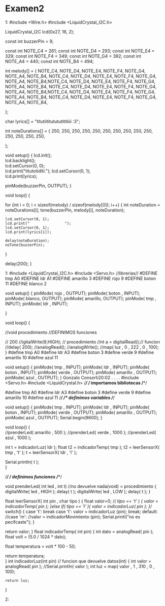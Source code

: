 # Examen2

























1:
#include <Wire.h>
#include <LiquidCrystal_I2C.h>

LiquidCrystal_I2C lcd(0x27, 16, 2);  

const int buzzerPin = 9;  


const int NOTE_C4 = 261;
const int NOTE_D4 = 293;
const int NOTE_E4 = 329;
const int NOTE_F4 = 349;
const int NOTE_G4 = 392;
const int NOTE_A4 = 440;
const int NOTE_B4 = 494;


int melody[] = {
  NOTE_C4, NOTE_D4, NOTE_E4, NOTE_F4, NOTE_G4, NOTE_A4, NOTE_B4,
  NOTE_C4, NOTE_D4, NOTE_E4, NOTE_F4, NOTE_G4, NOTE_A4, NOTE_B4,NOTE_C4, NOTE_D4, NOTE_E4, NOTE_F4, NOTE_G4, NOTE_A4, NOTE_B4,
  NOTE_C4, NOTE_D4, NOTE_E4, NOTE_F4, NOTE_G4, NOTE_A4, NOTE_B4,NOTE_C4, NOTE_D4, NOTE_E4, NOTE_F4, NOTE_G4, NOTE_A4, NOTE_B4,
  NOTE_C4, NOTE_D4, NOTE_E4, NOTE_F4, NOTE_G4, NOTE_A4, NOTE_B4,
 
};


char lyrics[] = "titutiititutututititiiii :3";


int noteDurations[] = {
  250, 250, 250, 250, 250, 250, 250,
  250, 250, 250, 250, 250, 250, 250,
  
};

void setup() {
  lcd.init();                      
  lcd.backlight();                 
  lcd.setCursor(0, 0);            
  lcd.print("titutotidlti:");
  lcd.setCursor(0, 1);            
  lcd.print(lyrics);

  pinMode(buzzerPin, OUTPUT);
}

void loop() {
  
  for (int i = 0; i < sizeof(melody) / sizeof(melody[0]); i++) {
    int noteDuration = noteDurations[i];
    tone(buzzerPin, melody[i], noteDuration);

    
    lcd.setCursor(0, 1);
    lcd.print("                "); 
    lcd.setCursor(0, 1);
    lcd.print(lyrics[i]);

    delay(noteDuration);
    noTone(buzzerPin);
  }
 
  delay(200); 
}



1:
#include <LiquidCrystal_I2C.h>
#include <Servo.h>
//librerias//
#DEFINE	 tmp A0
#DEFINE ldr A1
#DEFINE amarillo 3
#DEFINE rojo 9
#DEFINE boton 11
#DEFINE blanco 2

void setup()
{ 
  pinMode( rojo    , OUTPUT);
  pinMode( boton   , INPUT);
  pinMode(  blanco, OUTPUT);
  pinMode(  amarillo, OUTPUT);
  pinMode(  tmp   , INPUT);
  pinMode(  ldr , INPUT);
     
}

void loop()
{
 
 //void procedimiento
//DEFINIMOS funciones

// 200
 //igitalWrite(9,HIGH); // procedimiento
 //nt a = digitalRead();// funcion
//delay( 200);
//analogRead();
//analogWrite();
//map( luz , 0 , 222 , 0 , 100);
}
#define tmp       A0
#define ldr       A3
#define boton     3
#define verde     9
#define amarillo  10
#define azul      11

void setup()
{
  pinMode( tmp      , INPUT);
  pinMode( ldr      , INPUT);
  pinMode( boton    , INPUT);
  pinMode( verde    , OUTPUT);
  pinMode( amarillo , OUTPUT);
  pinMode( azul     , OUTPUT);
}
Gonzalo Consorti20:02
.
.
.
.
#include <Servo.h>
#include <LiquidCrystal.h>
/*************************/
/* importamos bibliotecas
/*************************/

#define tmp       A0
#define ldr       A3
#define boton     3
#define verde     9
#define amarillo  10
#define azul      11
/***********************/
/* definimos variables
/***********************/

void setup()
{
  pinMode( tmp      , INPUT);
  pinMode( ldr      , INPUT);
  pinMode( boton    , INPUT);
  pinMode( verde    , OUTPUT);
  pinMode( amarillo , OUTPUT);
  pinMode( azul     , OUTPUT);
Serial.begin(9600);
}

void loop()
{	
  //prenderLed( amarillo , 500  );
  //prenderLed( verde    , 1000 );
  //prenderLed( azul     , 1000 );
  
  int   t  = indicadorLuz(  ldr );
  float t2 = indicadorTemp( tmp );
t2 = leerSensorX( tmp , 't' );
  t  = leerSensorX( ldr , 'l' );
  
  Serial.println( t );	
}

/**********************/
/* definimos funciones
/**********************/

void prenderLed( int led , int t) //no devuelve nada(void) = procedimiento
{
digitalWrite( led , HIGH );
  	delay( t );
  	digitalWrite( led , LOW  );
  	delay( t );
}

float leerSensorX( int pin , char tipo )
{
float valor=0;
  /*( tipo == 't' )
  {	
    valor = indicadorTemp( pin );
  }else if( tipo == 'l' ){
    valor = indicadorLuz( pin );
  }*/
  switch()
  {
    case 't':
    break
      case 't':
    valor = indicadorLuz (pin);
    break;
    default:
    //case 'm':
    //valor = indicadorMovimiento (pin);
    Serial.printl("no es pecifcaste"};
  }
  
  return valor;
}
float indicadorTemp( int pin)
{
  int dato = analogRead( pin );
  float volt = (5.0 / 1024 * dato);
  
  float temperatura = volt * 100 - 50;
   
  return temperatura;  
}
int indicadorLuz(int pin)  // funcion que devuelve datos(int) 
{
	int valor = analogRead( pin );
  	//Serial.println( valor );
  	int luz = map( valor , 1 , 310 , 0 , 100);	
  	
	return luz;
}

2:
